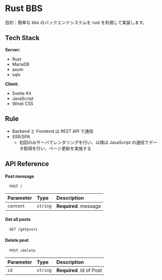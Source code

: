 # Rust BBS

目的：簡単な bbs のバックエンドシステムを rust を利用して実装します。

## Tech Stack

**Server:**

- Rust
- MariaDB
- axum
- sqlx

**Client:**

- Svelte Kit
- JavaScript
- Windi CSS

## Rule

- Backend と Frontend は REST API で通信
- SSR/SPA
  - 初回のみサーバでレンダリングを行い、以降は JavaScript の通信でデータ取得を行い、ページ更新を実施する


## API Reference

#### Post message

```http
  POST /
```

| Parameter | Type     | Description                |
| :-------- | :------- | :------------------------- |
| `content` | `string` | **Required**. message |


#### Get all posts

```http
  GET /getposts
```

#### Delete post

```http
  POST /delete
```

| Parameter | Type     | Description                       |
| :-------- | :------- | :-------------------------------- |
| `id`      | `string` | **Required**. Id of Post |

